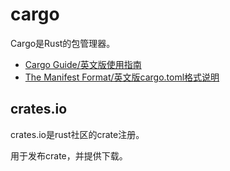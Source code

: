 # cargo

Cargo是Rust的包管理器。

- [Cargo Guide/英文版使用指南](http://doc.crates.io/guide.html)
- [The Manifest Format/英文版cargo.toml格式说明](http://doc.crates.io/manifest.html#the-project-layout)

## crates.io

crates.io是rust社区的crate注册。

用于发布crate，并提供下载。